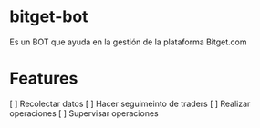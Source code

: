 # bitget-bot

Es un BOT que ayuda en la gestión de la plataforma Bitget.com

# Features
[ ] Recolectar datos
[ ] Hacer seguimeinto de traders
[ ] Realizar operaciones
[ ] Supervisar operaciones
